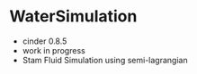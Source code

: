 WaterSimulation
===============
- cinder 0.8.5
- work in progress
- Stam Fluid Simulation using semi-lagrangian
